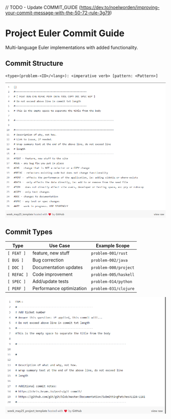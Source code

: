 // TODO - Update COMMIT_GUIDE (https://dev.to/noelworden/improving-your-commit-message-with-the-50-72-rule-3g79)

# Project Euler Commit Guide  
Multi-language Euler implementations with added functionality. 

## Commit Structure  
```
<type>(problem-<ID>/<lang>): <imperative verb> [pattern: <Pattern>]
```

![alt text](commit-guide-1.png)

## Commit Types  
| Type       | Use Case                                | Example Scope         |  
|------------|-----------------------------------------|-----------------------|  
| `[ FEAT ]`     | feature, new stuff      | `problem-001/rust`    |  
| `[ BUG ]`      | Bug correction                          | `problem-002/java`    |  
| `[ DOC ]`     | Documentation updates                   | `problem-000/project` |  
| `[ REFAC ]` | Code improvement                        | `problem-005/haskell` |  
| `[ SPEC ]`     | Add/update tests                        | `problem-014/python`  |  
| `[ PERF ]`     | Performance optimization                | `problem-031/clojure` |  

![alt text](commit-guide-2.png)

